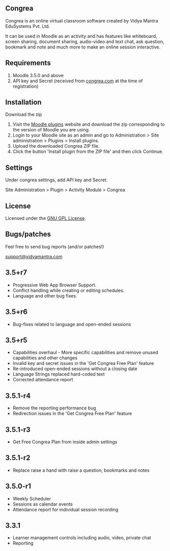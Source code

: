 Congrea
--------

Congrea is an online virtual classroom software created by Vidya Mantra EduSystems Pvt. Ltd.

It can be used in Moodle as an activity and has features like whiteboard, screen sharing, document sharing, audio-video and text chat, ask question, bookmark and note and much more to make an online session interactive.

Requirements
------------

1. Moodle 3.5.0 and above
2. API key and Secret (received from [congrea.com](https://www.congrea.com/)  at the time of registration)

Installation
------------
Download the zip
1. Visit the [Moodle plugins](https://moodle.org/plugins/mod_congrea) website and download the zip corresponding to the version of Moodle you are using.
2. Login to your Moodle site as an admin and go to Administration > Site administration > Plugins > Install plugins.
3. Upload the downloaded Congrea ZIP file.
4. Click the button 'Install plugin from the ZIP file' and then click Continue.


Settings
---------
Under congrea settings, add API key and Secret.

Site Administration >  Plugin > Activity Module > Congrea

License
---------
Licensed under the [GNU GPL License](http://www.gnu.org/copyleft/gpl.html).

Bugs/patches
------------

Feel free to send bug reports (and/or patches!)

support@vidyamantra.com

## 3.5+r7
* Progressive Web App Browser Support.
* Conflict handling while creating or editing schedules.
* Language and other bug fixes.

## 3.5+r6
* Bug-fixes related to language and open-ended sessions

## 3.5+r5
* Capabilities overhaul - More specific capabilities and remove unused capabilities and other changes
* Invalid key and secret issues in the  'Get Congrea Free Plan' feature
* Re-introduced open-ended sessions without a closing date
* Language Strings replaced hard-coded text
* Corrected attendance report

## 3.5.1-r4
* Remove the reporting performance bug
* Redirection issues in the 'Get Congrea Free Plan' feature

## 3.5.1-r3
* Get Free Congrea Plan from inside admin settings

## 3.5.1-r2
* Replace raise a hand with raise a question, bookmarks and notes

## 3.5.0-r1
* Weekly Scheduler
* Sessions as calendar events
* Attendance report for individual session recording

## 3.3.1
* Learner management controls including audio, video, private chat
* Reporting